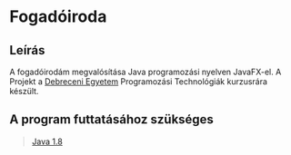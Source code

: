 # Fogadóiroda

## Leírás

A fogadóirodám megvalósítása Java programozási nyelven JavaFX-el. A Projekt a [Debreceni Egyetem](https://www.inf.unideb.hu/) Programozási Technológiák kurzusrára készült.

## A program futtatásához szükséges

> [Java 1.8](http://www.oracle.com/technetwork/java/javase/downloads/jre8-downloads-2133155.html)

